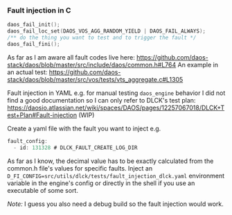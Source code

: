 ### Fault injection in C

```c
daos_fail_init();
daos_fail_loc_set(DAOS_VOS_AGG_RANDOM_YIELD | DAOS_FAIL_ALWAYS);
/** do the thing you want to test and to trigger the fault */
daos_fail_fini();
```

As far as I am aware all fault codes live here: https://github.com/daos-stack/daos/blob/master/src/include/daos/common.h#L764
An example in an actual test: https://github.com/daos-stack/daos/blob/master/src/vos/tests/vts_aggregate.c#L1305

Fault injection in YAML e.g. for manual testing `daos_engine` behavior
I did not find a good documentation so I can only refer to DLCK's test plan:
https://daosio.atlassian.net/wiki/spaces/DAOS/pages/12257067018/DLCK+Test+Plan#Fault-injection (WIP)

Create a yaml file with the fault you want to inject e.g.
```c
fault_config:
  - id: 131328 # DLCK_FAULT_CREATE_LOG_DIR
```

As far as I know, the decimal value has to be exactly calculated from the common.h file's values for specific faults.
Inject an `D_FI_CONFIG=src/utils/dlck/tests/fault_injection_dlck.yaml` environment variable in the
engine's config or directly in the shell if you use an executable of some sort.

*Note:* I guess you also need a debug build so the fault injection would work.
